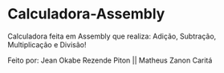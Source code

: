 # Calculadora-Assembly
Calculadora feita em Assembly que realiza: Adição, Subtração, Multiplicação e Divisão!

Feito por: Jean Okabe Rezende Piton || Matheus Zanon Caritá 
